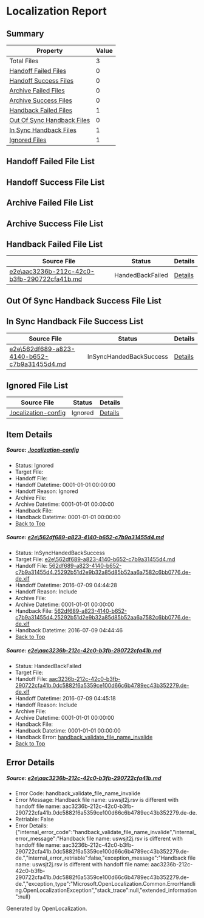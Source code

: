 # <a name='report-top'></a> Localization Report

## Summary
 Property | Value 
 -------- | ----- 
 Total Files | 3
[ Handoff Failed Files ](#handoff-failed-list)| 0
[ Handoff Success Files ](#handoff-success-list)| 0
[ Archive Failed Files ](#archive-failed-list)| 0
[ Archive Success Files ](#archive-success-list)| 0
[ Handback Failed Files ](#handback-failed-list)| 1
[ Out Of Sync Handback Files ](#outofsync-handback-success-list)| 0
[ In Sync Handback Files ](#insync-handback-success-list)| 1
[ Ignored Files ](#ignored-list)| 1

## <a name='handoff-failed-list'></a> Handoff Failed File List

## <a name='handoff-success-list'></a> Handoff Success File List

## <a name='archive-failed-list'></a> Archive Failed File List

## <a name='archive-success-list'></a> Archive Success File List

## <a name='handback-failed-list'></a> Handback Failed File List
 Source File | Status | Details 
 ----------- | ------ | ------- 
 [e2e\aac3236b-212c-42c0-b3fb-290722cfa41b.md](https://github.com/OpenLocalizationTestOrg/oltest/blob/cc5339e57d89cd0e9b18f66d881b2bc9a5cc9364/e2e/aac3236b-212c-42c0-b3fb-290722cfa41b.md) | HandedBackFailed | [Details](#16a5e76b6f95b712bb003b1cf0301e85a4addf242)

## <a name='outofsync-handback-success-list'></a> Out Of Sync Handback Success File List

## <a name='insync-handback-success-list'></a> In Sync Handback File Success List
 Source File | Status | Details 
 ----------- | ------ | ------- 
 [e2e\562df689-a823-4140-b652-c7b9a31455d4.md](https://github.com/OpenLocalizationTestOrg/oltest/blob/7c9b9062b96355f20816cfdada456f7f16d51c09/e2e/562df689-a823-4140-b652-c7b9a31455d4.md) | InSyncHandedBackSuccess | [Details](#dcb2acc232312f54677a0148d10cf785a87e925d1)

## <a name='ignored-list'></a> Ignored File List
 Source File | Status | Details 
 ----------- | ------ | ------- 
 [.localization-config](https://github.com/OpenLocalizationTestOrg/oltest/blob/cc5339e57d89cd0e9b18f66d881b2bc9a5cc9364/.localization-config) | Ignored | [Details](#3d4f252ac210baf56311d7e97dcc2db10974dbd20)

## Item Details
##### <a name='3d4f252ac210baf56311d7e97dcc2db10974dbd20'></a> Source: [.localization-config](https://github.com/OpenLocalizationTestOrg/oltest/blob/cc5339e57d89cd0e9b18f66d881b2bc9a5cc9364/.localization-config)
* Status: Ignored
* Target File: 
* Handoff File: 
* Handoff Datetime: 0001-01-01 00:00:00
* Handoff Reason: Ignored
* Archive File: 
* Archive Datetime: 0001-01-01 00:00:00
* Handback File: 
* Handback Datetime: 0001-01-01 00:00:00
* [Back to Top](#report-top)

##### <a name='dcb2acc232312f54677a0148d10cf785a87e925d1'></a> Source: [e2e\562df689-a823-4140-b652-c7b9a31455d4.md](https://github.com/OpenLocalizationTestOrg/oltest/blob/7c9b9062b96355f20816cfdada456f7f16d51c09/e2e/562df689-a823-4140-b652-c7b9a31455d4.md)
* Status: InSyncHandedBackSuccess
* Target File: [e2e\562df689-a823-4140-b652-c7b9a31455d4.md](https://github.com/OpenLocalizationTestOrg/oltest-dede-fly/blob/e5eb92f330a9d7b4ea657c0ae999da5c791f8909/e2e/562df689-a823-4140-b652-c7b9a31455d4.md)
* Handoff File: [562df689-a823-4140-b652-c7b9a31455d4.25292b51d2e9b32a85d85b52aa6a7582c6bb0776.de-de.xlf](https://github.com/OpenLocalizationTestOrg/olhandoff-e2e/blob/8fdb59e0794bd917555f84d3e632b7f8be46942d/ol-handoff/OpenLocalizationTestOrg/oltest-dede-fly/ci/ht/562df689-a823-4140-b652-c7b9a31455d4.25292b51d2e9b32a85d85b52aa6a7582c6bb0776.de-de.xlf)
* Handoff Datetime: 2016-07-09 04:44:28
* Handoff Reason: Include
* Archive File: 
* Archive Datetime: 0001-01-01 00:00:00
* Handback File: [562df689-a823-4140-b652-c7b9a31455d4.25292b51d2e9b32a85d85b52aa6a7582c6bb0776.de-de.xlf](https://github.com/OpenLocalizationTestOrg/olhandback-e2e/blob/8b8e2202a3fa0e51aa6d815951f15df69d4c04a2/ol-handback/OpenLocalizationTestOrg/oltest-dede-fly/ci/ht/562df689-a823-4140-b652-c7b9a31455d4.25292b51d2e9b32a85d85b52aa6a7582c6bb0776.de-de.xlf)
* Handback Datetime: 2016-07-09 04:44:46
* [Back to Top](#report-top)

##### <a name='16a5e76b6f95b712bb003b1cf0301e85a4addf242'></a> Source: [e2e\aac3236b-212c-42c0-b3fb-290722cfa41b.md](https://github.com/OpenLocalizationTestOrg/oltest/blob/cc5339e57d89cd0e9b18f66d881b2bc9a5cc9364/e2e/aac3236b-212c-42c0-b3fb-290722cfa41b.md)
* Status: HandedBackFailed
* Target File: 
* Handoff File: [aac3236b-212c-42c0-b3fb-290722cfa41b.0dc5882f6a5359ce100d66c6b4789ec43b352279.de-de.xlf](https://github.com/OpenLocalizationTestOrg/olhandoff-e2e/blob/0532b2e0a322c4481887d7bb36a0ee3d85b7469c/ol-handoff/OpenLocalizationTestOrg/oltest-dede-fly/ci/ht/aac3236b-212c-42c0-b3fb-290722cfa41b.0dc5882f6a5359ce100d66c6b4789ec43b352279.de-de.xlf)
* Handoff Datetime: 2016-07-09 04:45:18
* Handoff Reason: Include
* Archive File: 
* Archive Datetime: 0001-01-01 00:00:00
* Handback File: 
* Handback Datetime: 0001-01-01 00:00:00
* Handback Error: [handback_validate_file_name_invalide](#16a5e76b6f95b712bb003b1cf0301e85a4addf242handback_validate_file_name_invalide)
* [Back to Top](#report-top)


## Error Details
##### <a name='16a5e76b6f95b712bb003b1cf0301e85a4addf242handback_validate_file_name_invalide'></a> Source: [e2e\aac3236b-212c-42c0-b3fb-290722cfa41b.md](#16a5e76b6f95b712bb003b1cf0301e85a4addf242)
* Error Code: handback_validate_file_name_invalide
* Error Message: Handback file name: uswsjt2j.rsv is different with handoff file name: aac3236b-212c-42c0-b3fb-290722cfa41b.0dc5882f6a5359ce100d66c6b4789ec43b352279.de-de.
* Retriable: False
* Error Details: {"internal_error_code":"handback_validate_file_name_invalide","internal_error_message":"Handback file name: uswsjt2j.rsv is different with handoff file name: aac3236b-212c-42c0-b3fb-290722cfa41b.0dc5882f6a5359ce100d66c6b4789ec43b352279.de-de.","internal_error_retriable":false,"exception_message":"Handback file name: uswsjt2j.rsv is different with handoff file name: aac3236b-212c-42c0-b3fb-290722cfa41b.0dc5882f6a5359ce100d66c6b4789ec43b352279.de-de.","exception_type":"Microsoft.OpenLocalization.Common.ErrorHandling.OpenLocalizationException","stack_trace":null,"extended_information":null}


Generated by OpenLocalization.
